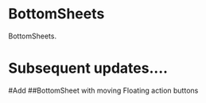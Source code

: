 # BottomSheets
BottomSheets.
# Subsequent updates....

#Add
##BottomSheet with moving Floating action buttons